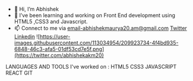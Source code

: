 - 👋 Hi, I’m Abhishek
- 🌱 I’ve been learning and working on Front End development using HTML5 ,CSS3 and Javascript.
- 📫 Connect to me via email-abhishekmaurya20.am@gmail.com
 [Twitter](https://twitter.com/abhishekakm20)
[Linkedin](https://www.linkedin.com/in/abhishek-maurya-43693710b/)
![https://user-images.githubusercontent.com/113034954/209923734-4f4bd935-6848-46c3-afa5-01df53cd7e5f.png](https://twitter.com/abhishekakm20)

LANGUAGES AND  TOOLS  I've worked on : HTML5 
  CSS3 
  JAVASCRIPT
  REACT
  GIT

<!---
abhiakm20/abhiakm20 is a ✨ special ✨ repository because its `README.md` (this file) appears on your GitHub profile.
You can click the Preview link to take a look at your changes.
--->
